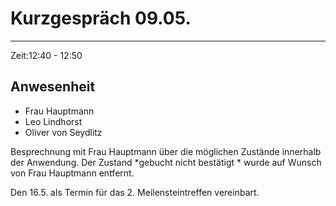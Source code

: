 # Kurzgespräch 09.05. #
----------

Zeit:12:40 - 12:50 

## Anwesenheit ##

- Frau Hauptmann
- Leo Lindhorst
- Oliver von Seydlitz

Besprechnung mit Frau Hauptmann über die möglichen Zustände innerhalb der Anwendung. Der Zustand *gebucht nicht bestätigt * wurde auf Wunsch von Frau Hauptmann entfernt. 

Den 16.5. als Termin für das 2. Meilensteintreffen vereinbart. 
